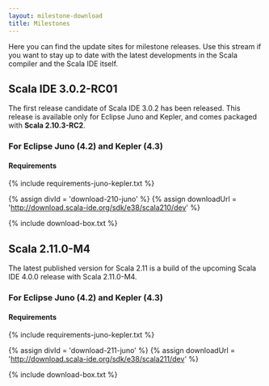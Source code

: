 ```yaml
---
layout: milestone-download
title: Milestones
---
```


Here you can find the update sites for milestone releases. Use this stream if you want to stay
up to date with the latest developments in the Scala compiler and the Scala IDE itself.

## Scala IDE 3.0.2-RC01

The first release candidate of Scala IDE 3.0.2 has been released. This release is available only for Eclipse Juno and Kepler, and comes packaged with **Scala 2.10.3-RC2**.

### For Eclipse Juno (4.2) and Kepler (4.3)
#### Requirements
{% include requirements-juno-kepler.txt %}

{% assign divId = 'download-210-juno' %}
{% assign downloadUrl = 'http://download.scala-ide.org/sdk/e38/scala210/dev' %}

{% include download-box.txt %}


## Scala 2.11.0-M4

The latest published version for Scala 2.11 is a build of the upcoming Scala IDE 4.0.0 release with Scala 2.11.0-M4.

### For Eclipse Juno (4.2) and Kepler (4.3)
#### Requirements
{% include requirements-juno-kepler.txt %}

{% assign divId = 'download-211-juno' %}
{% assign downloadUrl = 'http://download.scala-ide.org/sdk/e38/scala211/dev' %}

{% include download-box.txt %}

